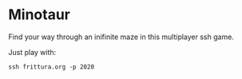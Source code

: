 # Minotaur

Find your way through an inifinite maze in this multiplayer ssh game.

Just play with:

```
ssh frittura.org -p 2020
```